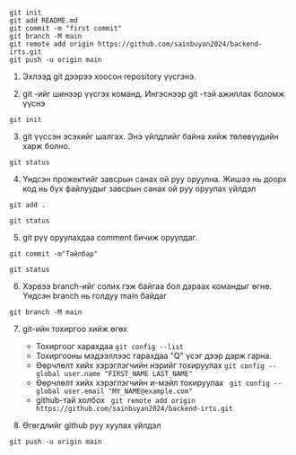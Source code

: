 ```

git init
git add README.md
git commit -m "first commit"
git branch -M main
git remote add origin https://github.com/sainbuyan2024/backend-irts.git
git push -u origin main

```



1. Эхлээд git дээрээ хоосон repository  үүсгэнэ.


2. git -ийг шинээр үүсгэх команд. Ингэснээр git -тэй ажиллах боломж үүснэ

```
git init
```

3. git  үүссэн эсэхийг шалгах. Энэ үйлдлийг байна хийж төлөвүүдийн харж болно.

```
git status
```

4. Үндсэн прожектийг завсрын санах ой руу оруулна. Жишээ нь доорх код нь бүх файлуудыг завсрын санах ой руу оруулах үйлдэл

```
git add .

git status
```

5. git рүү оруулахдаа comment бичиж оруулдаг. 

```
git commit -m"Тайлбар"

git status
```

6. Хэрвээ branch-ийг солих гэж байгаа бол дараах командыг өгнө. Үндсэн branch  нь голдуу main байдаг

```
git branch -M main
```

7. git-ийн тохиргоо хийж өгөх
    * Тохиргоог харахдаа ```git config --list ```
    * Тохиргооны мэдээллээс гарахдаа "Q" үсэг дээр дарж гарна.
    * Өөрчлөлт хийх хэрэглэгчийн нэрийг тохируулах 
    ``` git config --global user.name "FIRST_NAME LAST_NAME" ```
    * Өөрчлөлт хийх хэрэглэгчийн и-мэйл тохируулах ``` git config --global user.email "MY_NAME@example.com"```
    * github-тай холбох ```  git remote add origin https://github.com/sainbuyan2024/backend-irts.git ```

8. Өгөгдлийг github руу хуулах үйлдэл

```
git push -u origin main
```
